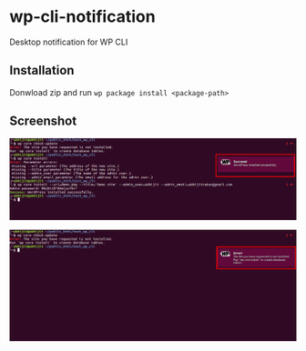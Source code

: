 # wp-cli-notification
Desktop notification for WP CLI

## Installation

Donwload zip and run
`wp package install <package-path>`

## Screenshot

![](src/assets/images/success-notification.png)

![](src/assets/images/error-notification.png)

